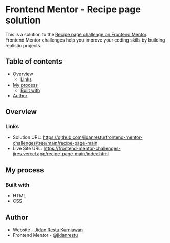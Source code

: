 # Frontend Mentor - Recipe page solution

This is a solution to the [Recipe page challenge on Frontend Mentor](https://www.frontendmentor.io/challenges/recipe-page-KiTsR8QQKm). Frontend Mentor challenges help you improve your coding skills by building realistic projects.

## Table of contents

- [Overview](#overview)
  - [Links](#links)
- [My process](#my-process)
  - [Built with](#built-with)
- [Author](#author)

## Overview

### Links

- Solution URL: https://github.com/jidanrestu/frontend-mentor-challenges/tree/main/recipe-page-main
- Live Site URL: https://frontend-mentor-challenges-jires.vercel.app/recipe-page-main/index.html

## My process

### Built with

- HTML
- CSS

## Author

- Website - [Jidan Restu Kurniawan](https://jidanrestu.github.io/)
- Frontend Mentor - [@jidanrestu](https://www.frontendmentor.io/profile/jidanrestu)
